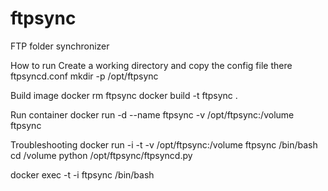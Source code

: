 # ftpsync
FTP folder synchronizer

How to run
Create a working directory and copy the config file there ftpsyncd.conf
mkdir -p /opt/ftpsync


Build image
docker rm ftpsync
docker build -t ftpsync .

Run container
docker run -d --name ftpsync -v /opt/ftpsync:/volume ftpsync


Troubleshooting
docker run -i -t -v /opt/ftpsync:/volume ftpsync /bin/bash
cd /volume
python /opt/ftpsync/ftpsyncd.py

docker exec -t -i ftpsync /bin/bash